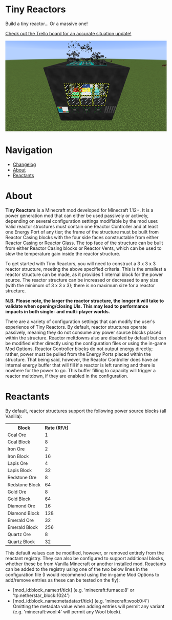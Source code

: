 # Tiny Reactors
Build a tiny reactor... Or a massive one!

[Check out the Trello board for an accurate situation update!](https://trello.com/b/hpjBhZXp/tiny-reactors)

![Screenshot](screenshot.png?raw=true)


# Navigation

* [Changelog](https://github.com/ArclightTW/Tiny-Reactors/blob/1.12/CHANGELOG.md)
* [About](#about)
* [Reactants](#reactants)


# About

__Tiny Reactors__ is a Minecraft mod developed for Minecraft 1.12+.  It is a power generation mod that can either be used passively or actively, depending on several configuration settings modifiable by the mod user.  Valid reactor structures must contain one Reactor Controller and at least one Energy Port of any tier; the frame of the structure must be built from Reactor Casing blocks with the four side faces constructable from either Reactor Casing or Reactor Glass.  The top face of the structure can be built from either Reactor Casing blocks or Reactor Vents, which can be used to slow the temperature gain inside the reactor structure.

To get started with Tiny Reactors, you will need to construct a 3 x 3 x 3 reactor structure, meeting the above specified criteria.  This is the smallest a reactor structure can be made, as it provides 1 internal block for the power source.  The reactor structure can be increased or decreased to any size (with the minimum of 3 x 3 x 3); there is no maximum size for a reactor structure.

__N.B. Please note, the larger the reactor structure, the longer it will take to validate when opening/closing UIs.  This may lead to performance impacts in both single- and multi-player worlds.__

There are a variety of configuration settings that can modify the user's experience of Tiny Reactors.  By default, reactor structures operate passively, meaning they do not consume any power source blocks placed within the structure.  Reactor meltdowns also are disabled by default but can be modified either directly using the configuration files or using the in-game Mod Options.  Reactor Controller blocks do not output energy directly; rather, power must be pulled from the Energy Ports placed within the structure.  That being said, however, the Reactor Controller does have an internal energy buffer that will fill if a reactor is left running and there is nowhere for the power to go.  This buffer filling to capacity will trigger a reactor meltdown, if they are enabled in the configuration.


# Reactants

By default, reactor structures support the following power source blocks (all Vanilla):

<table>
	<tr>
		<th>Block</th>
		<th>Rate (RF/t)</th>
	</tr>
	<tr>
		<td>Coal Ore</td>
		<td>1</td>
	</tr>
	<tr>
		<td>Coal Block</td>
		<td>8</td>
	</tr>
	<tr>
		<td>Iron Ore</td>
		<td>2</td>
	</tr>
	<tr>
		<td>Iron Block</td>
		<td>16</td>
	</tr>
	<tr>
		<td>Lapis Ore</td>
		<td>4</td>
	</tr>
	<tr>
		<td>Lapis Block</td>
		<td>32</td>
	</tr>
	<tr>
		<td>Redstone Ore</td>
		<td>8</td>
	</tr>
	<tr>
		<td>Redstone Block</td>
		<td>64</td>
	</tr>
	<tr>
		<td>Gold Ore</td>
		<td>8</td>
	</tr>
	<tr>
		<td>Gold Block</td>
		<td>64</td>
	</tr>
	<tr>
		<td>Diamond Ore</td>
		<td>16</td>
	</tr>
	<tr>
		<td>Diamond Block</td>
		<td>128</td>
	</tr>
	<tr>
		<td>Emerald Ore</td>
		<td>32</td>
	</tr>
	<tr>
		<td>Emerald Block</td>
		<td>256</td>
	</tr>
	<tr>
		<td>Quartz Ore</td>
		<td>8</td>
	</tr>
	<tr>
		<td>Quartz Block</td>
		<td>32</td>
	</tr>
</table>

This default values can be modified, however, or removed entirely from the reactant registry.  They can also be configured to support additional blocks, whether these be from Vanilla Minecraft or another installed mod.  Reactants can be added to the registry using one of the two below lines in the configuration file (I would recommend using the in-game Mod Options to add/remove entries as these can be tested on the fly):
* [mod_id:block_name:rf/tick] (e.g. 'minecraft:furnace:8' or 'tp:netherstar_block:1024')
* [mod_id:block_name:metadata:rf/tick] (e.g. 'minecraft:wool:0:4')  
Omitting the metadata value when adding entries will permit any variant (e.g. 'minecraft:wool:4' will permit any Wool block).
